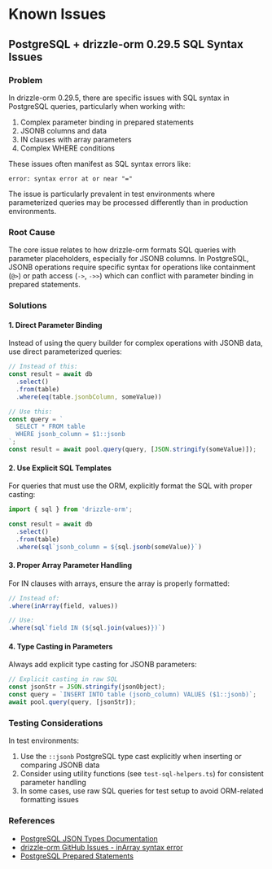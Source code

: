 # Known Issues

## PostgreSQL + drizzle-orm 0.29.5 SQL Syntax Issues

### Problem

In drizzle-orm 0.29.5, there are specific issues with SQL syntax in PostgreSQL queries, particularly when working with:

1. Complex parameter binding in prepared statements
2. JSONB columns and data 
3. IN clauses with array parameters
4. Complex WHERE conditions

These issues often manifest as SQL syntax errors like:
```
error: syntax error at or near "="
```

The issue is particularly prevalent in test environments where parameterized queries may be processed differently than in production environments.

### Root Cause

The core issue relates to how drizzle-orm formats SQL queries with parameter placeholders, especially for JSONB columns. In PostgreSQL, JSONB operations require specific syntax for operations like containment (`@>`) or path access (`->`, `->>`) which can conflict with parameter binding in prepared statements.

### Solutions

#### 1. Direct Parameter Binding

Instead of using the query builder for complex operations with JSONB data, use direct parameterized queries:

```typescript
// Instead of this:
const result = await db
  .select()
  .from(table)
  .where(eq(table.jsonbColumn, someValue))

// Use this:
const query = `
  SELECT * FROM table 
  WHERE jsonb_column = $1::jsonb
`;
const result = await pool.query(query, [JSON.stringify(someValue)]);
```

#### 2. Use Explicit SQL Templates

For queries that must use the ORM, explicitly format the SQL with proper casting:

```typescript
import { sql } from 'drizzle-orm';

const result = await db
  .select()
  .from(table)
  .where(sql`jsonb_column = ${sql.jsonb(someValue)}`)
```

#### 3. Proper Array Parameter Handling

For IN clauses with arrays, ensure the array is properly formatted:

```typescript
// Instead of:
.where(inArray(field, values))

// Use:
.where(sql`field IN (${sql.join(values)})`)
```

#### 4. Type Casting in Parameters

Always add explicit type casting for JSONB parameters:

```typescript
// Explicit casting in raw SQL
const jsonStr = JSON.stringify(jsonObject);
const query = `INSERT INTO table (jsonb_column) VALUES ($1::jsonb)`;
await pool.query(query, [jsonStr]);
```

### Testing Considerations

In test environments:

1. Use the `::jsonb` PostgreSQL type cast explicitly when inserting or comparing JSONB data
2. Consider using utility functions (see `test-sql-helpers.ts`) for consistent parameter handling
3. In some cases, use raw SQL queries for test setup to avoid ORM-related formatting issues

### References

- [PostgreSQL JSON Types Documentation](https://www.postgresql.org/docs/current/datatype-json.html)
- [drizzle-orm GitHub Issues - inArray syntax error](https://github.com/drizzle-team/drizzle-orm/issues/1415)
- [PostgreSQL Prepared Statements](https://www.postgresql.org/docs/current/sql-prepare.html) 